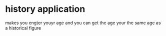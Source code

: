 # history application
 makes you engter youyr age and you can get the age your the same age as a historical figure
